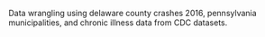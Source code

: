 Data wrangling using delaware county crashes 2016, pennsylvania municipalities, and chronic illness data from CDC datasets. 

